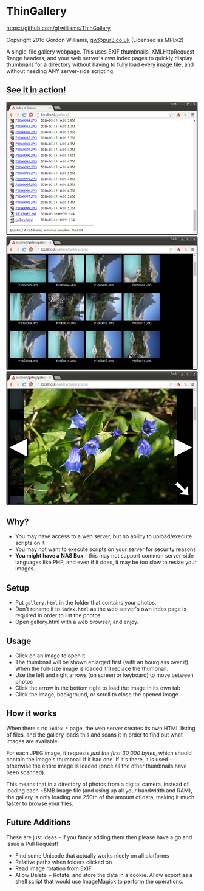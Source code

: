 ThinGallery
===========

https://github.com/gfwilliams/ThinGallery

Copyright 2016 Gordon Williams, gw@pur3.co.uk (Licensed as MPLv2)

A single-file gallery webpage. This uses EXIF thumbnails, XMLHttpRequest Range headers, 
and your web server's own index pages to quickly display thumbnails for a directory without
having to fully load every image file, and without needing ANY server-side scripting.

[See it in action!](http://www.pur3.co.uk/gallery/gallery.html)
----------------------------------

![Original Index Page](screenshots/index.png)
![Gallery list](screenshots/gallery1.png)
![Gallery image](screenshots/gallery2.png)

Why?
----

* You may have access to a web server, but no ability to upload/execute scripts on it
* You may not want to execute scripts on your server for security reasons
* **You might have a NAS Box** - this may not support common server-side 
languages like PHP, and even if it does, it may be too slow to resize your images.

Setup
-----

* Put `gallery.html` in the folder that contains your photos. 
* Don't rename it to `index.html` as the web server's own index page is required in order to list the photos
* Open gallery.html with a web browser, and enjoy.

Usage
-----

* Click on an image to open it
* The thumbnail will be shown enlarged first (with an hourglass over it). When the full-size image is loaded it'll replace the thumbnail.
* Use the left and right arrows (on screen or keyboard) to move between photos
* Click the arrow in the bottom right to load the image in its own tab
* Click the image, background, or scroll to close the opened image

How it works
------------

When there's no `index.*` page, the web server creates its own HTML listing of files, and
the gallery loads this and scans it in order to find out what images are available.

For each JPEG image, it requests *just the first 30,000 bytes*, which should contain the
image's thumbnail if it had one. If it's there, it is used - otherwise the entire image
is loaded (once all the other thumbnails have been scanned).

This means that in a directory of photos from a digital camera, instead of loading each
~5MB image file (and using up all your bandwidth and RAM), the gallery is only loading 
one 250th of the amount of data, making it much faster to browse your files.

Future Additions
----------------

These are just ideas - if you fancy adding them then please have a go and issue a Pull Request!

* Find some Unicode that actually works nicely on all platforms
* Relative paths when folders clicked on
* Read image rotation from EXIF
* Allow Delete + Rotate, and store the data in a cookie. Allow export as a shell script that would use ImageMagick to perform the operations.

